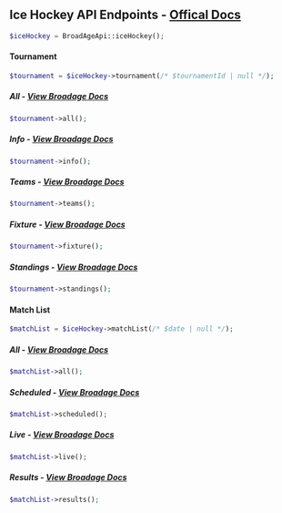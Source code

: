 ## Ice Hockey API Endpoints - [Offical Docs](https://www.broadage.com/developers/ice-hockey-api/)

```php
$iceHockey = BroadAgeApi::iceHockey();
```

#### Tournament

```php
$tournament = $iceHockey->tournament(/* $tournamentId | null */);
```

##### All - [View Broadage Docs](https://www.broadage.com/developers/ice-hockey-api/tournament-list)

```php
$tournament->all();
```

##### Info - [View Broadage Docs](https://www.broadage.com/developers/ice-hockey-api/tournament-info)

```php
$tournament->info();
```

##### Teams - [View Broadage Docs](https://www.broadage.com/developers/ice-hockey-api/tournament-teams)

```php
$tournament->teams();
```

##### Fixture - [View Broadage Docs](https://www.broadage.com/developers/ice-hockey-api/tournament-fixture)

```php
$tournament->fixture();
```

##### Standings - [View Broadage Docs](https://www.broadage.com/developers/ice-hockey-api/tournament-standings)

```php
$tournament->standings();
```

#### Match List

```php
$matchList = $iceHockey->matchList(/* $date | null */);
```

##### All - [View Broadage Docs](https://www.broadage.com/developers/ice-hockey-api/match-list-all)

```php
$matchList->all();
```

##### Scheduled - [View Broadage Docs](https://www.broadage.com/developers/ice-hockey-api/match-list-scheduled)

```php
$matchList->scheduled();
```

##### Live - [View Broadage Docs](https://www.broadage.com/developers/ice-hockey-api/match-list-live)

```php
$matchList->live();
```

##### Results - [View Broadage Docs](https://www.broadage.com/developers/ice-hockey-api/match-list-results)

```php
$matchList->results();
```